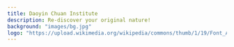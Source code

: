 ```yaml
---
title: Daoyin Chuan Institute
description: Re-discover your original nature!
background: "images/bg.jpg"
logo: "https://upload.wikimedia.org/wikipedia/commons/thumb/1/19/Font_Awesome_5_solid_yin-yang.svg/232px-Font_Awesome_5_solid_yin-yang.svg.png"
---
```


